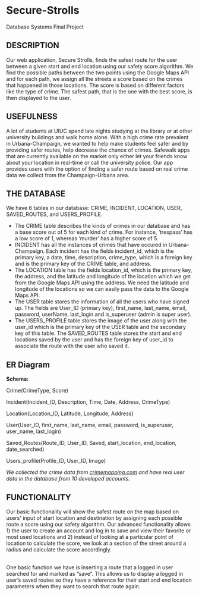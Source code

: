# Secure-Strolls
Database Systems Final Project

## DESCRIPTION

Our web application, Secure Strolls, finds the safest route for the user between a given start and end location using our safety score algorithm. We find the possible paths between the two points using the Google Maps API and for each path, we assign all the streets a score based on the crimes that happened in those locations. The score is based on different factors like the type of crime. The safest path, that is the one with the best score, is then displayed to the user.

## USEFULNESS

A lot of students at UIUC spend late nights studying at the library or at other university buildings and walk home alone. With a high crime rate prevalent in Urbana-Champaign, we wanted to help make students feel safer and by providing safer routes, help decrease the chance of crimes. Safewalk apps that are currently available on the market only either let your friends know about your location in real-time or call the university police. Our app provides users with the option of finding a safer route based on real crime data we collect from the Champaign-Urbana area.

## THE DATABASE 

We have 6 tables in our database: CRIME, INCIDENT, LOCATION, USER, SAVED_ROUTES, and USERS_PROFILE. 
- The CRIME table describes the kinds of crimes in our database and has a base score out of 5 for each kind of crime. For instance, ‘trespass’ has a low score of 1, whereas ‘murder’ has a higher score of 5. 
- INCIDENT has all the instances of crimes that have occured in Urbana-Champaign. Each incident has the fields incident_id, which is the primary key, a date, time, description, crime_type, which is a foreign key and is the primary key of the CRIME table, and address. 
- The LOCATION table has the fields location_id, which is the primary key, the address, and the latitude and longitude of the location which we get from the Google Maps API using the address. We need the latitude and longitude of the locations so we can easily pass the data to the Google Maps API. 
- The USER table stores the information of all the users who have signed up. The fields are User_ID (primary key), first_name, last_name, email, password, userName, last_login and is_superuser (admin is super user). 
- The USERS_PROFILE table stores the image of the user along with the user_id which is the primary key of the USER table and the secondary key of this table. The SAVED_ROUTES table stores the start and end locations saved by the user and has the foreign key of user_id to associate the route with the user who saved it.

## ER Diagram
**Schema:**

Crime(CrimeType, Score)

Incident(Incident_ID, Description, Time, Date, Address, CrimeType)

Location(Location_ID, Latitude, Longitude, Address)

User(User_ID, first_name, last_name, email, password, is_superuser, user_name, last_login)

Saved_Routes(Route_ID, User_ID, Saved, start_location, end_location, date_searched)

Users_profile(Profile_ID, User_ID, Image)

<em>We collected the crime data from [crimemapping.com](www.crimemapping.com) and have real user data in the database from 10 developed accounts.</em>
  
## FUNCTIONALITY
Our basic functionality will show the safest route on the map based on users' input of start location and destination by assigning each possible route a score using our safety algorithm. Our advanced functionality allows 1) the user to create an account and log in to save and view their favorite or most used locations and 2) instead of looking at a particular point of location to calculate the score, we look at a section of the street around a radius and calculate the score accordingly.

<br>
One basic function we have is inserting a route that a logged in user searched for and marked as “save”. This allows us to display a logged in user’s saved routes so they have a reference for their start and end location parameters when they want to search that route again.

